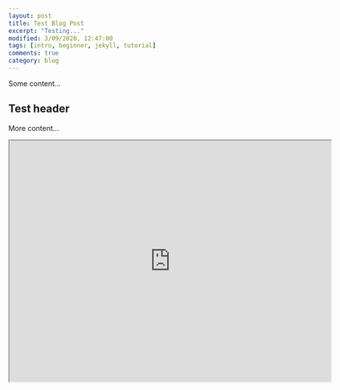 ```yaml
---
layout: post
title: Test Blog Post
excerpt: "Testing..."
modified: 3/09/2020, 12:47:00
tags: [intro, beginner, jekyll, tutorial]
comments: true
category: blog
---
```


Some content...

## Test header
More content...

<iframe src="https://drive.google.com/file/d/1xUhTI2EfQ2YJPjKsEDMs78Yfh_zD4Pb6/preview" width="640" height="480"></iframe>
